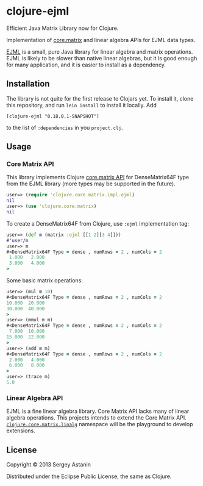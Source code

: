 # clojure-ejml

Efficient Java Matrix Library now for Clojure.

Implementation of [core.matrix](https://github.com/mikera/matrix-api#readme)
and linear algebra APIs for EJML data types.

[EJML][ejml] is a small, pure Java library for linear algebra and matrix operations.
EJML is likely to be slower than native linear algebras, but it is good enough for many application, and it is easier to install as a dependency.

[ejml]: https://code.google.com/p/efficient-java-matrix-library/

## Installation

The library is not quite for the first release to Clojars yet.
To install it, clone this repository, and run `lein install` to install it locally.
Add

    [clojure-ejml "0.18.0.1-SNAPSHOT"]

to the list of `:dependencies` in you `project.clj`.


## Usage

### Core Matrix API

This library implements Clojure [core.matrix API][core.matrix] for
DenseMatrix64F type from the EJML library (more types may be supported
in the future).

[core.matrix]: https://github.com/mikera/core.matrix/blob/develop/src/main/clojure/clojure/core/matrix.clj

```clojure
user=> (require 'clojure.core.matrix.impl.ejml)
nil
user=> (use 'clojure.core.matrix)
nil
```

To create a DenseMatrix64F from Clojure, use `:ejml` implementation tag:

```clojure
user=> (def m (matrix :ejml [[1 2][3 4]]))
#'user/m
user=> m
#<DenseMatrix64F Type = dense , numRows = 2 , numCols = 2
 1.000   2.000
 3.000   4.000
>
```

Some basic matrix operations:

```clojure
user=> (mul m 10)
#<DenseMatrix64F Type = dense , numRows = 2 , numCols = 2
10.000  20.000
30.000  40.000
>
user=> (mmul m m)
#<DenseMatrix64F Type = dense , numRows = 2 , numCols = 2
 7.000  10.000
15.000  22.000
>
user=> (add m m)
#<DenseMatrix64F Type = dense , numRows = 2 , numCols = 2
 2.000   4.000
 6.000   8.000
>
user=> (trace m)
5.0
```

### Linear Algebra API

EJML is a fine linear algebra library. Core Matrix API lacks many of
linear algebra operations.  This projects intends to extend the Core
Matrix API.
[`clojure.core.matrix.linalg`](src/clojure/core/matrix/linalg.clj)
namespace will be the playground to develop extensions.


## License

Copyright © 2013 Sergey Astanin

Distributed under the Eclipse Public License, the same as Clojure.
